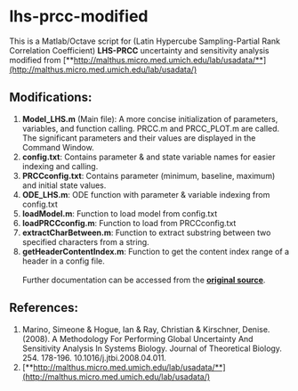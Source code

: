 # lhs-prcc-modified
This is a Matlab/Octave script for (Latin Hypercube Sampling-Partial Rank Correlation Coefficient) **LHS-PRCC** uncertainty and sensitivity analysis modified from 
[**http://malthus.micro.med.umich.edu/lab/usadata/**](http://malthus.micro.med.umich.edu/lab/usadata/)
## Modifications:
1. **Model_LHS.m** (Main file): 
A more concise initialization of parameters, variables, and function calling. PRCC.m and PRCC_PLOT.m are called.
The significant parameters and their values are displayed in the Command Window.
1. **config.txt**: Contains parameter & and state variable names for easier indexing and calling.
1. **PRCCconfig.txt**: Contains parameter (minimum, baseline, maximum) and initial state values.
1. **ODE_LHS.m**: ODE function with parameter & variable indexing from config.txt
1. **loadModel.m**: Function to load model from config.txt
1. **loadPRCCconfig.m**: Function to load from PRCCconfig.txt
1. **extractCharBetween.m**: Function to extract substring between two specified characters from a string.
1. **getHeaderContentIndex.m**: Function to get the content index range of a header in a config file.\
\
Further documentation can be accessed from the [**original source**](http://malthus.micro.med.umich.edu/lab/usadata/).

## References:
1. Marino, Simeone & Hogue, Ian & Ray, Christian & Kirschner, Denise. (2008). 
A Methodology For Performing Global Uncertainty And Sensitivity Analysis In Systems Biology. 
Journal of Theoretical Biology. 254. 178-196. 10.1016/j.jtbi.2008.04.011.
1. [**http://malthus.micro.med.umich.edu/lab/usadata/**](http://malthus.micro.med.umich.edu/lab/usadata/)

